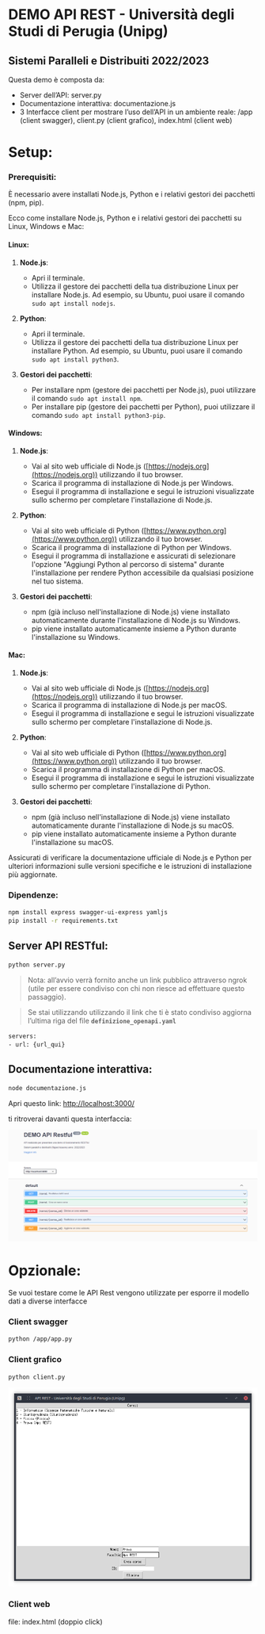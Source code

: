 # DEMO API REST - Università degli Studi di Perugia (Unipg)

## **Sistemi Paralleli e Distribuiti 2022/2023**

Questa demo è composta da:

- Server dell’API: server.py
- Documentazione interattiva: documentazione.js
- 3 Interfacce client per mostrare l’uso dell’API in un ambiente reale: /app (client swagger), client.py (client grafico), index.html (client web)

# Setup:
### Prerequisiti:
È necessario avere installati Node.js, Python e i relativi gestori dei pacchetti (npm, pip).

Ecco come installare Node.js, Python e i relativi gestori dei pacchetti su Linux, Windows e Mac:

#### Linux:

1.  **Node.js**:
    
    *   Apri il terminale.
    *   Utilizza il gestore dei pacchetti della tua distribuzione Linux per installare Node.js. Ad esempio, su Ubuntu, puoi usare il comando `sudo apt install nodejs`.
2.  **Python**:
    
    *   Apri il terminale.
    *   Utilizza il gestore dei pacchetti della tua distribuzione Linux per installare Python. Ad esempio, su Ubuntu, puoi usare il comando `sudo apt install python3`.
3.  **Gestori dei pacchetti**:
    
    *   Per installare npm (gestore dei pacchetti per Node.js), puoi utilizzare il comando `sudo apt install npm`.
    *   Per installare pip (gestore dei pacchetti per Python), puoi utilizzare il comando `sudo apt install python3-pip`.

#### Windows:

1.  **Node.js**:
    
    *   Vai al sito web ufficiale di Node.js ([https://nodejs.org](https://nodejs.org)) utilizzando il tuo browser.
    *   Scarica il programma di installazione di Node.js per Windows.
    *   Esegui il programma di installazione e segui le istruzioni visualizzate sullo schermo per completare l'installazione di Node.js.
2.  **Python**:
    
    *   Vai al sito web ufficiale di Python ([https://www.python.org](https://www.python.org)) utilizzando il tuo browser.
    *   Scarica il programma di installazione di Python per Windows.
    *   Esegui il programma di installazione e assicurati di selezionare l'opzione "Aggiungi Python al percorso di sistema" durante l'installazione per rendere Python accessibile da qualsiasi posizione nel tuo sistema.
3.  **Gestori dei pacchetti**:
    
    *   npm (già incluso nell'installazione di Node.js) viene installato automaticamente durante l'installazione di Node.js su Windows.
    *   pip viene installato automaticamente insieme a Python durante l'installazione su Windows.

#### Mac:

1.  **Node.js**:
    
    *   Vai al sito web ufficiale di Node.js ([https://nodejs.org](https://nodejs.org)) utilizzando il tuo browser.
    *   Scarica il programma di installazione di Node.js per macOS.
    *   Esegui il programma di installazione e segui le istruzioni visualizzate sullo schermo per completare l'installazione di Node.js.
2.  **Python**:
    
    *   Vai al sito web ufficiale di Python ([https://www.python.org](https://www.python.org)) utilizzando il tuo browser.
    *   Scarica il programma di installazione di Python per macOS.
    *   Esegui il programma di installazione e segui le istruzioni visualizzate sullo schermo per completare l'installazione di Python.
3.  **Gestori dei pacchetti**:
    
    *   npm (già incluso nell'installazione di Node.js) viene installato automaticamente durante l'installazione di Node.js su macOS.
    *   pip viene installato automaticamente insieme a Python durante l'installazione su macOS.

Assicurati di verificare la documentazione ufficiale di Node.js e Python per ulteriori informazioni sulle versioni specifiche e le istruzioni di installazione più aggiornate.



### Dipendenze:

```bash
npm install express swagger-ui-express yamljs
pip install -r requirements.txt
```

## Server API RESTful:

```bash
python server.py
```

> Nota: all’avvio verrà fornito anche un link pubblico attraverso ngrok (utile per essere condiviso con chi non riesce ad effettuare questo passaggio).
> 

> Se stai utilizzando utilizzando il link che ti è stato condiviso aggiorna l’ultima riga del file **`definizione_openapi.yaml`**
> 

```bash
servers:
- url: {url_qui}
```

## Documentazione interattiva:

```bash
node documentazione.js
```

Apri questo link: [http://localhost:3000/](http://localhost:3000/) 

ti ritroverai davanti questa interfaccia: 

![Untitled](Doc.png)

# Opzionale:

Se vuoi testare come le API Rest vengono utilizzate per esporre il modello dati a diverse interfacce

### Client swagger
```bash
python /app/app.py
```
### Client grafico
```bash
python client.py
```
![Untitled](screen_client.png)

### Client web
file: index.html (doppio click)

